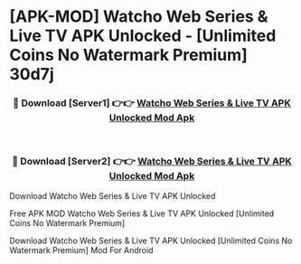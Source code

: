# [APK-MOD] Watcho  Web Series & Live TV APK Unlocked - [Unlimited Coins No Watermark Premium] 30d7j



<div align="center">
<h3>🔴 Download [Server1] 👉👉 <a href="https://momento.my/?title=Watcho__Web_Series_&_Live_TV_APK_Unlocked">Watcho  Web Series & Live TV APK Unlocked Mod Apk</a></h3><br>

<h3>🔴 Download [Server2] 👉👉 <a href="https://momento.my/?title=Watcho__Web_Series_&_Live_TV_APK_Unlocked">Watcho  Web Series & Live TV APK Unlocked Mod Apk</a></h3>
</div>



Download Watcho  Web Series & Live TV APK Unlocked 

Free APK MOD Watcho  Web Series & Live TV APK Unlocked [Unlimited Coins No Watermark Premium]

Download Watcho  Web Series & Live TV APK Unlocked [Unlimited Coins No Watermark Premium] Mod For Android
